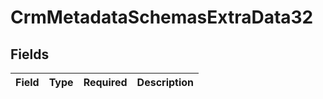 # CrmMetadataSchemasExtraData32


## Fields

| Field       | Type        | Required    | Description |
| ----------- | ----------- | ----------- | ----------- |